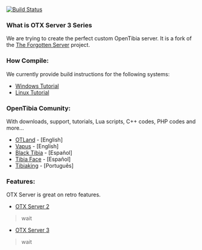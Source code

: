 [![Build Status](https://travis-ci.org/mattyx14/otxserver.svg?branch=master)](https://travis-ci.org/mattyx14/otxserver)
### What is OTX Server 3 Series

We are trying to create the perfect custom OpenTibia server.
It is a fork of the [The Forgotten Server](https://github.com/otland/forgottenserver) project.

### How Compile:

We currently provide build instructions for the following systems:
* [Windows Tutorial](https://github.com/mattyx14/otxserver/wiki/Compilling-on-Windows) 
* [Linux Tutorial](https://github.com/mattyx14/otxserver/wiki/Compilling-on-Linux)

### OpenTibia Comunity:

With downloads, support, tutorials, Lua scripts, C++ codes, PHP codes and more...
* [OTLand](https://otland.net/) - [English]
* [Vapus](http://vapus.net/) - [English]
* [Black Tibia](http://blacktibia.org/) - [Español]
* [Tibia Face](http://tibiaface.com/) - [Español]
* [Tibiaking](http://www.tibiaking.com/forum/) - [Português]

### Features:

OTX Server is great on retro features.
* [OTX Server 2](https://github.com/mattyx14/otxserver/tree/otxserv2)
> wait

* [OTX Server 3](https://github.com/mattyx14/otxserver/tree/otxserv3)
> wait
